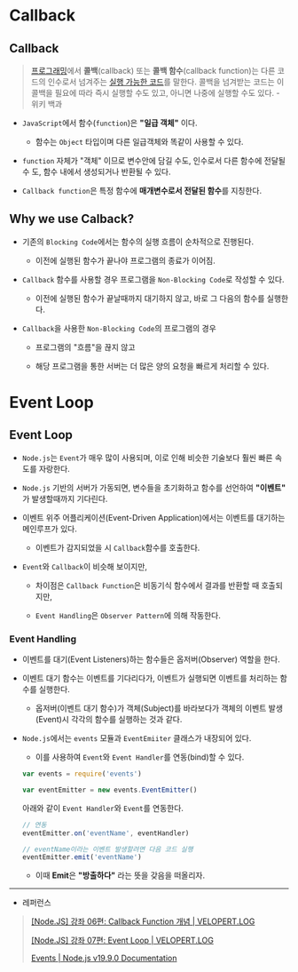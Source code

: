 # Callback

## Callback

> [프로그래밍](https://ko.wikipedia.org/wiki/%ED%94%84%EB%A1%9C%EA%B7%B8%EB%9E%98%EB%B0%8D "프로그래밍")에서 **콜백**(callback) 또는 **콜백 함수**(callback function)는 다른 코드의 인수로서 넘겨주는 [실행 가능한 코드](https://ko.wikipedia.org/wiki/%EC%8B%A4%ED%96%89_%ED%8C%8C%EC%9D%BC "실행 파일")를 말한다. 콜백을 넘겨받는 코드는 이 콜백을 필요에 따라 즉시 실행할 수도 있고, 아니면 나중에 실행할 수도 있다. - 위키 백과

- `JavaScript`에서 함수(`function`)은 **"일급 객체"** 이다.
  
  - 함수는 `Object` 타입이며 다른 일급객체와 똑같이 사용할 수 있다.

- `function` 자체가 "객체" 이므로 변수안에 담길 수도, 인수로서 다른 함수에 전달될 수 도, 함수 내에서 생성되거나 반환될 수 있다.

- `Callback function`은 특정 함수에 **매개변수로서 전달된 함수**를 지칭한다.

## Why we use Calback?

- 기존의 `Blocking Code`에서는 함수의 실행 흐름이 순차적으로 진행된다.
  
  - 이전에 실행된 함수가 끝나야 프로그램의 종료가 이어짐.

- `Callback` 함수를 사용할 경우 프로그램을 `Non-Blocking Code`로 작성할 수 있다.
  
  - 이전에 실행된 함수가 끝날때까지 대기하지 않고, 바로 그 다음의 함수를 실행한다.

- `Callback`을 사용한 `Non-Blocking Code`의 프로그램의 경우
  
  - 프로그램의 "흐름"을 끊지 않고
  
  - 해당 프로그램을 통한 서버는 더 많은 양의 요청을 빠르게 처리할 수 있다.

# Event Loop

## Event Loop

- `Node.js`는 `Event`가 매우 많이 사용되며, 이로 인해 비슷한 기술보다 훨씬 빠른 속도를 자랑한다.

- `Node.js` 기반의 서버가 가동되면, 변수들을 초기화하고 함수를 선언하여 **"이벤트"** 가 발생할때까지 기다린다.

- 이벤트 위주 어플리케이션(Event-Driven Application)에서는 이벤트를 대기하는 메인루프가 있다.
  
  - 이벤트가 감지되었을 시 `Callback`함수를 호출한다.

- `Event`와 `Callback`이 비슷해 보이지만, 
  
  - 차이점은 `Callback Function`은 비동기식 함수에서 결과를 반환할 때 호출되지만,
  
  - `Event Handling`은 `Observer Pattern`에 의해 작동한다.

### Event Handling

- 이벤트를 대기(Event Listeners)하는 함수들은 옵저버(Observer) 역할을 한다.

- 이벤트 대기 함수는 이벤트를 기다리다가, 이벤트가 실행되면 이벤트를 처리하는 함수를 실행한다.
  
  - 옵저버(이벤트 대기 함수)가 객체(Subject)를 바라보다가 객체의 이벤트 발생(Event)시 각각의 함수를 실행하는 것과 같다.

- `Node.js`에서는 `events` 모듈과 `EventEmiiter` 클래스가 내장되어 있다.
  
  - 이를 사용하여 `Event`와 `Event Handler`를 연동(bind)할 수 있다.
  
  ```javascript
  var events = require('events')
  
  var eventEmitter = new events.EventEmitter()
  ```
  
  아래와 같이 `Event Handler`와 `Event`를 연동한다.
  
  ```javascript
  // 연동
  eventEmitter.on('eventName', eventHandler)
  
  // eventName이라는 이벤트 발생할려면 다음 코드 실행
  eventEmitter.emit('eventName')
  ```
  
  - 이때 **Emit**은 **"방출하다"** 라는 뜻을 갖음을 떠올리자.

---

- 레퍼런스

> [[Node.JS] 강좌 06편: Callback Function 개념 | VELOPERT.LOG](https://velopert.com/255)
> 
> [[Node.JS] 강좌 07편: Event Loop | VELOPERT.LOG](https://velopert.com/267)
> 
> [Events | Node.js v19.9.0 Documentation](https://nodejs.org/api/events.html#events_class_eventemitter)
